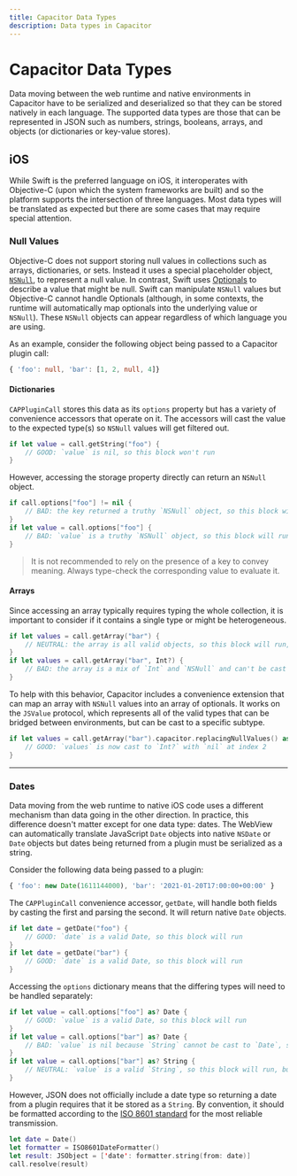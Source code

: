 ```yaml
---
title: Capacitor Data Types
description: Data types in Capacitor
---
```


# Capacitor Data Types

Data moving between the web runtime and native environments in Capacitor have to be serialized and deserialized so that they can be stored natively in each language. The supported data types are those that can be represented in JSON such as numbers, strings, booleans, arrays, and objects (or dictionaries or key-value stores).

## iOS

While Swift is the preferred language on iOS, it interoperates with Objective-C (upon which the system frameworks are built) and so the platform supports the intersection of three languages. Most data types will be translated as expected but there are some cases that may require special attention.

### Null Values

Objective-C does not support storing null values in collections such as arrays, dictionaries, or sets. Instead it uses a special placeholder object, [`NSNull`](https://developer.apple.com/documentation/foundation/nsnull?language=objc), to represent a null value. In contrast, Swift uses [Optionals](https://docs.swift.org/swift-book/LanguageGuide/TheBasics.html) to describe a value that might be null. Swift can manipulate `NSNull` values but Objective-C cannot handle Optionals (although, in some contexts, the runtime will automatically map optionals into the underlying value or `NSNull`). These `NSNull` objects can appear regardless of which language you are using.

As an example, consider the following object being passed to a Capacitor plugin call:

```typescript
{ 'foo': null, 'bar': [1, 2, null, 4]}
```

#### Dictionaries

`CAPPluginCall` stores this data as its `options` property but has a variety of convenience accessors that operate on it. The accessors will cast the value to the expected type(s) so `NSNull` values will get filtered out.

```swift
if let value = call.getString("foo") {
    // GOOD: `value` is nil, so this block won't run
}
```

However, accessing the storage property directly can return an `NSNull` object.

```swift
if call.options["foo"] != nil {
    // BAD: the key returned a truthy `NSNull` object, so this block will run
}
if let value = call.options["foo"] {
    // BAD: `value` is a truthy `NSNull` object, so this block will run
}
```

> It is not recommended to rely on the presence of a key to convey meaning. Always type-check the corresponding value to evaluate it.

#### Arrays

Since accessing an array typically requires typing the whole collection, it is important to consider if it contains a single type or might be heterogeneous.

```swift
if let values = call.getArray("bar") {
    // NEUTRAL: the array is all valid objects, so this block will run, but each value will need to be typed individually
}
if let values = call.getArray("bar", Int?) {
    // BAD: the array is a mix of `Int` and `NSNull` and can't be cast to `Int?`, so this block won't run
}
```

To help with this behavior, Capacitor includes a convenience extension that can map an array with `NSNull` values into an array of optionals. It works on the `JSValue` protocol, which represents all of the valid types that can be bridged between environments, but can be cast to a specific subtype.

```swift
if let values = call.getArray("bar").capacitor.replacingNullValues() as? [Int?] {
    // GOOD: `values` is now cast to `Int?` with `nil` at index 2
}
```

---

### Dates

Data moving from the web runtime to native iOS code uses a different mechanism than data going in the other direction. In practice, this difference doesn't matter except for one data type: dates. The WebView can automatically translate JavaScript `Date` objects into native `NSDate` or `Date` objects but dates being returned from a plugin must be serialized as a string.

Consider the following data being passed to a plugin:

```typescript
{ 'foo': new Date(1611144000), 'bar': '2021-01-20T17:00:00+00:00' }
```

The `CAPPluginCall` convenience accessor, `getDate`, will handle both fields by casting the first and parsing the second. It will return native `Date` objects.

```swift
if let date = getDate("foo") {
    // GOOD: `date` is a valid Date, so this block will run
}
if let date = getDate("bar") {
    // GOOD: `date` is a valid Date, so this block will run
}
```

Accessing the `options` dictionary means that the differing types will need to be handled separately:

```swift
if let value = call.options["foo"] as? Date {
    // GOOD: `value` is a valid Date, so this block will run
}
if let value = call.options["bar"] as? Date {
    // BAD: `value` is nil because `String` cannot be cast to `Date`, so this block won't run
}
if let value = call.options["bar"] as? String {
    // NEUTRAL: `value` is a valid `String`, so this block will run, but it will need to be parsed
}
```

However, JSON does not officially include a date type so returning a date from a plugin requires that it be stored as a `String`. By convention, it should be formatted according to the [ISO 8601 standard](https://www.iso.org/iso-8601-date-and-time-format.html) for the most reliable transmission.

```swift
let date = Date()
let formatter = ISO8601DateFormatter()
let result: JSObject = ['date': formatter.string(from: date)]
call.resolve(result)
```
